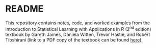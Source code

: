 # README

This repository contains notes, code, and worked examples from the Introduction to Statistical Learning with Applications in R (2<sup>nd</sup> edition) textbook by Gareth James, Daniela Witten, Trevor Hastie, and Robert Tibshirani (link to a PDF copy of the textbook can be found [here](https://web.stanford.edu/~hastie/ISLR2/ISLRv2_website.pdf)).

